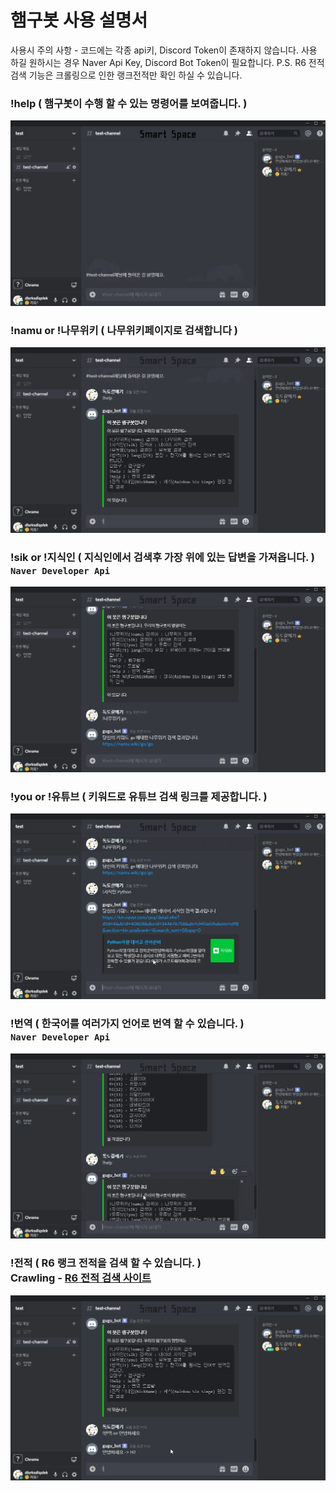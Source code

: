 # 햄구봇 사용 설명서
사용시 주의 사항 - 코드에는 각종 api키, Discord Token이 존재하지 않습니다. 사용 하길 원하시는 경우 Naver Api Key, Discord Bot Token이 필요합니다.
P.S. R6 전적 검색 기능은 크롤링으로 인한 랭크전적만 확인 하실 수 있습니다.
### !help ( 햄구봇이 수행 할 수 있는 명령어를 보여줍니다. )
<img src="/github/help.gif" title="Help_GIF" alt="Help_GIF"></img><br/>
### !namu or !나무위키 ( 나무위키페이지로 검색합니다 )
<img src="/github/namuwiki.gif" title="Namuwiki_GIF" alt="Namuwiki_GIF"></img><br/>
### !sik or !지식인 ( 지식인에서 검색후 가장 위에 있는 답변을 가져옵니다. )<br/>`Naver Developer Api`
<img src="/github/sik.gif" title="sik_GIF" alt="sik_GIF"></img><br/>
### !you or !유튜브 ( 키워드로 유튜브 검색 링크를 제공합니다. )
<img src="/github/Youtube.gif" title="Youtube_GIF" alt="Youtube_GIF"></img><br/>
### !번역 ( 한국어를 여러가지 언어로 번역 할 수 있습니다. )<br/>`Naver Developer Api`
<img src="/github/Translate.gif" title="Translate_GIF" alt="Translate_GIF"></img><br/>
### !전적 ( R6 랭크 전적을 검색 할 수 있습니다. )<br/>Crawling - [R6 전적 검색 사이트](https://r6.tracker.network/)
<img src="/github/R6.gif" title="R6_GIF" alt="R6_GIF"></img><br/>

